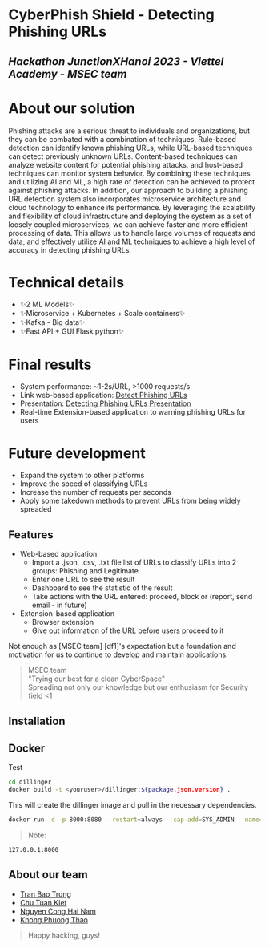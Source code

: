 # CyberPhish Shield - Detecting Phishing URLs
## _Hackathon JunctionXHanoi 2023 - Viettel Academy - MSEC team_

# About our solution
Phishing attacks are a serious threat to individuals and organizations, but they can be combated with a combination of techniques. Rule-based detection can identify known phishing URLs, while URL-based techniques can detect previously unknown URLs. Content-based techniques can analyze website content for potential phishing attacks, and host-based techniques can monitor system behavior. By combining these techniques and utilizing AI and ML, a high rate of detection can be achieved to protect against phishing attacks.
In addition, our approach to building a phishing URL detection system also incorporates microservice architecture and cloud technology to enhance its performance. By leveraging the scalability and flexibility of cloud infrastructure and deploying the system as a set of loosely coupled microservices, we can achieve faster and more efficient processing of data. This allows us to handle large volumes of requests and data, and effectively utilize AI and ML techniques to achieve a high level of accuracy in detecting phishing URLs.
# Technical details
- ✨2 ML Models✨
- ✨Microservice + Kubernetes +  Scale containers✨
- ✨Kafka - Big data✨
- ✨Fast API + GUI Flask python✨
# Final results
- System performance: ~1-2s/URL, >1000 requests/s
- Link web-based application: [Detect Phishing URLs](http://42.96.42.99:3400/)
- Presentation: [Detecting Phishing URLs Presentation](https://drive.google.com/drive/folders/1SQx2JPiDt6ZnVu9dO2mfNar2lg0m6QKB?usp=sharing)
- Real-time Extension-based application to warning phishing URLs for users
# Future development
- Expand the system to other platforms
- Improve the speed of classifying URLs
- Increase the number of requests per seconds 
- Apply some takedown methods to prevent URLs from being widely spreaded

## Features
- Web-based application
    - Import a .json, .csv, .txt file list of URLs to classify URLs into 2 groups: Phishing and Legitimate
    - Enter one URL to see the result
    - Dashboard to see the statistic of the result
    - Take actions with the URL entered: proceed, block or (report, send email - in future)
- Extension-based application
    - Browser extension
    - Give out information of the URL before users proceed to it

Not enough as [MSEC team] [df1]'s expectation but a foundation and motivation for us to continue to develop and maintain applications.

> MSEC team
> </br>
> "Trying our best for a clean CyberSpace"
> </br>
> Spreading not only our knowledge but our enthusiasm for Security field <1

## Installation

## Docker
Test
```sh
cd dillinger
docker build -t <youruser>/dillinger:${package.json.version} .
```
This will create the dillinger image and pull in the necessary dependencies.

```sh
docker run -d -p 8000:8080 --restart=always --cap-add=SYS_ADMIN --name=dillinger <youruser>/dillinger:${package.json.version}
```

> Note: 

```sh
127.0.0.1:8000
```
## About our team
- [Tran Bao Trung](https://github.com/trung501)
- [Chu Tuan Kiet](https://github.com/kimstars)
- [Nguyen Cong Hai Nam](https://github.com/kptis)
- [Khong Phuong Thao](https://github.com/kptis)

> Happy hacking, guys!

